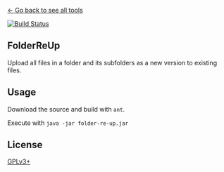 [← Go back to see all tools](https://github.com/MarcoFalke/wiki-java-tools#wiki-tools)

[![Build Status](https://travis-ci.org/MarcoFalke/wiki-java-tools.svg?branch=folder-re-up)](https://travis-ci.org/MarcoFalke/wiki-java-tools)

## FolderReUp
Upload all files in a folder and its subfolders as a new version to existing files.

## Usage
Download the source and build with ```ant```.

Execute with ```java -jar folder-re-up.jar```


## License
[GPLv3+](COPYING.GPL)
